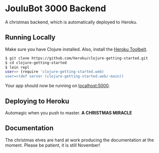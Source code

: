 
# JouluBot 3000 Backend

A christmas backend, which is automatically deployed to Heroku.  

## Running Locally

Make sure you have Clojure installed.  Also, install the [Heroku Toolbelt](https://toolbelt.heroku.com/).

```sh
$ git clone https://github.com/heroku/clojure-getting-started.git
$ cd clojure-getting-started
$ lein repl
user=> (require 'clojure-getting-started.web)
user=>(def server (clojure-getting-started.web/-main))
```

Your app should now be running on [localhost:5000](http://localhost:5000/).

## Deploying to Heroku

Automagic when you push to master. **A CHRISTMAS MIRACLE**

## Documentation

The christmas elves are hard at work producing the documentation at the moment. Please be patient, it is still November!

